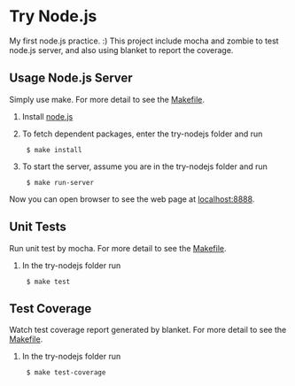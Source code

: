 # Try Node.js

My first node.js practice. :)
This project include mocha and zombie to test node.js server,
and also using blanket to report the coverage.

## Usage Node.js Server

Simply use make.
For more detail to see the [Makefile](https://github.com/RickyChien/try-nodejs/blob/master/Makefile).

1. Install [node.js](http://www.nodejs.org)

2. To fetch dependent packages, enter the try-nodejs folder and run

        $ make install

3. To start the server, assume you are in the try-nodejs folder and run

        $ make run-server

  Now you can open browser to see the web page at [localhost:8888](http://localhost:8888).

## Unit Tests

Run unit test by mocha.
For more detail to see the [Makefile](https://github.com/RickyChien/try-nodejs/blob/master/Makefile).

1. In the try-nodejs folder run

        $ make test

## Test Coverage

Watch test coverage report generated by blanket.
For more detail to see the [Makefile](https://github.com/RickyChien/try-nodejs/blob/master/Makefile).

1. In the try-nodejs folder run

        $ make test-coverage